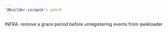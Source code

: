 ```yaml
---
'@builder.io/qwik': patch
---
```


INFRA: remove a grace period before unregistering events from qwikloader

